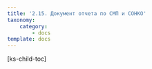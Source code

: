 ```yaml
---
title: '2.15. Документ отчета по СМП и СОНКО'
taxonomy:
    category:
        - docs
template: docs
---
```


[ks-child-toc]